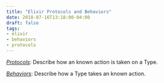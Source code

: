 ```yaml
---
title: "Elixir Protocols and Behaviors"
date: 2018-07-16T13:18:00-04:00
draft: false
tags:
- elixir
- behaviors
- protocols
---
```


*[Protocols](https://elixir-lang.org/getting-started/protocols.html)*:
Describe how an known action is taken on a Type.

*[Behaviors](https://hexdocs.pm/elixir/behaviours.html)*:
Describe how a Type takes an known action.
